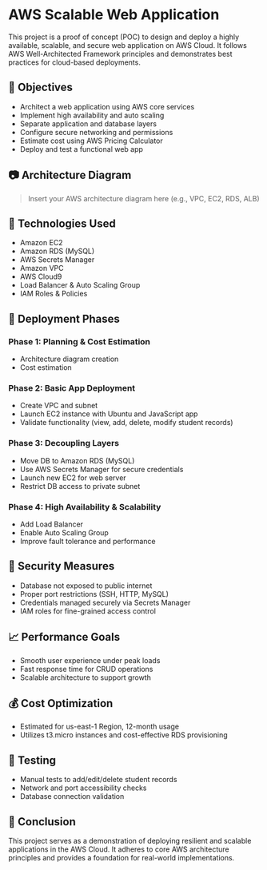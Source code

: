 # AWS Scalable Web Application

This project is a proof of concept (POC) to design and deploy a highly available, scalable, and secure web application on AWS Cloud. It follows AWS Well-Architected Framework principles and demonstrates best practices for cloud-based deployments.

## 📌 Objectives

- Architect a web application using AWS core services
- Implement high availability and auto scaling
- Separate application and database layers
- Configure secure networking and permissions
- Estimate cost using AWS Pricing Calculator
- Deploy and test a functional web app

## 📷 Architecture Diagram

> Insert your AWS architecture diagram here (e.g., VPC, EC2, RDS, ALB)

## 🧱 Technologies Used

- Amazon EC2
- Amazon RDS (MySQL)
- AWS Secrets Manager
- Amazon VPC
- AWS Cloud9
- Load Balancer & Auto Scaling Group
- IAM Roles & Policies

## 🚀 Deployment Phases

### Phase 1: Planning & Cost Estimation
- Architecture diagram creation
- Cost estimation

### Phase 2: Basic App Deployment
- Create VPC and subnet
- Launch EC2 instance with Ubuntu and JavaScript app
- Validate functionality (view, add, delete, modify student records)

### Phase 3: Decoupling Layers
- Move DB to Amazon RDS (MySQL)
- Use AWS Secrets Manager for secure credentials
- Launch new EC2 for web server
- Restrict DB access to private subnet

### Phase 4: High Availability & Scalability
- Add Load Balancer
- Enable Auto Scaling Group
- Improve fault tolerance and performance

## 🔐 Security Measures

- Database not exposed to public internet
- Proper port restrictions (SSH, HTTP, MySQL)
- Credentials managed securely via Secrets Manager
- IAM roles for fine-grained access control

## 📈 Performance Goals

- Smooth user experience under peak loads
- Fast response time for CRUD operations
- Scalable architecture to support growth

## 💰 Cost Optimization

- Estimated for us-east-1 Region, 12-month usage
- Utilizes t3.micro instances and cost-effective RDS provisioning

## 🧪 Testing

- Manual tests to add/edit/delete student records
- Network and port accessibility checks
- Database connection validation

## 🏁 Conclusion

This project serves as a demonstration of deploying resilient and scalable applications in the AWS Cloud. It adheres to core AWS architecture principles and provides a foundation for real-world implementations.
